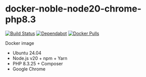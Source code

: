 # docker-noble-node20-chrome-php8.3

[![Build Status](https://github.com/vintagesucks/docker-noble-node20-chrome-php8.3/workflows/Build/badge.svg)](https://github.com/vintagesucks/docker-noble-node20-chrome-php8.3/actions) [![Dependabot](https://badgen.net/badge/Dependabot/enabled/green?icon=dependabot)](https://dependabot.com/) [![Docker Pulls](https://img.shields.io/docker/pulls/vintagesucks/docker-noble-node20-chrome-php8.3.svg)](https://hub.docker.com/r/vintagesucks/docker-noble-node20-chrome-php8.3/)

Docker image
* Ubuntu 24.04
* Node.js v20 + npm + Yarn
* PHP 8.3.25 + Composer
* Google Chrome
